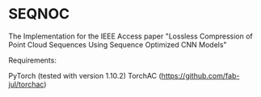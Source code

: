 # SEQNOC
The Implementation for the IEEE Access paper "Lossless Compression of Point Cloud Sequences Using Sequence Optimized CNN Models"

Requirements:

PyTorch (tested with version 1.10.2)
TorchAC (https://github.com/fab-jul/torchac)

